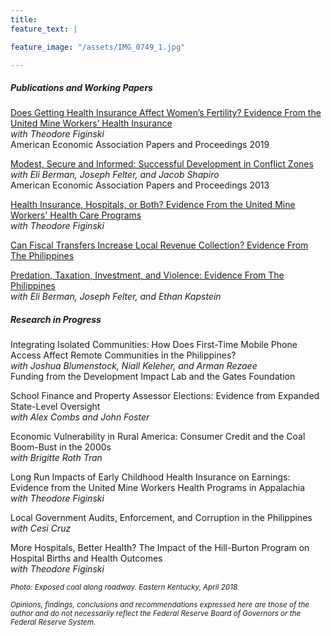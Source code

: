```yaml
---
title:
feature_text: |

feature_image: "/assets/IMG_0749_1.jpg"

---
```

<!--<!---aside: true-->

##### Publications and Working Papers
[Does Getting Health Insurance Affect Women’s Fertility? Evidence From the United Mine Workers’ Health Insurance](https://www.aeaweb.org/articles?id=10.1257/pandp.20191094)
<br><i>with Theodore Figinski</i>
<br>American Economic Association Papers and Proceedings 2019


[Modest, Secure and Informed: Successful Development in Conflict Zones](https://www.aeaweb.org/articles?id=10.1257/aer.103.3.512)
<br><i>with Eli Berman, Joseph Felter, and Jacob Shapiro</i>
<br>American Economic Association Papers and Proceedings 2013

[Health Insurance, Hospitals, or Both? Evidence From the United Mine Workers' Health Care Programs](https://ssrn.com/abstract=3229442)
<br><i>with Theodore Figinski</i> 
<br>

[Can Fiscal Transfers Increase Local Revenue Collection? Evidence From The Philippines](http://ssrn.com/abstract=3242240)


[Predation, Taxation, Investment, and Violence: Evidence From The Philippines](http://www.nber.org/papers/w19266)
<br><i>with Eli Berman, Joseph Felter, and Ethan Kapstein</i>

##### Research in Progress
Integrating Isolated Communities:
How Does First-Time Mobile Phone Access Affect Remote Communities in the Philippines?
<br><i>with Joshua Blumenstock, Niall Keleher, and Arman Rezaee</i>
<br>Funding from the Development Impact Lab and the Gates Foundation

School Finance and Property Assessor Elections: Evidence from Expanded State-Level Oversight
<br><i>with Alex Combs and John Foster</i>

Economic Vulnerability in Rural America: Consumer Credit and the Coal Boom-Bust in the
2000s
<br><i>with Brigitte Roth Tran</i>


Long Run Impacts of Early Childhood Health Insurance on Earnings: Evidence from the United Mine Workers Health Programs in Appalachia
<i><br>with Theodore Figinski</i>


Local Government Audits, Enforcement, and Corruption in the Philippines
<br><i>with Cesi Cruz</i>

More Hospitals, Better Health? The Impact of the Hill-Burton Program on Hospital Births and
Health Outcomes
<br><i>with Theodore Figinski<i>



<small>Photo: Exposed coal along roadway. Eastern Kentucky, April 2018. </small>

<small><i>Opinions, findings, conclusions and recommendations expressed here are those of the author and do not necessarily reflect the Federal Reserve Board of Governors or the Federal Reserve System.</i></small>

<!---
<small>A small element</small>

[A link](https://david.darn.es "A link")

Lorem ipsum dolor sit amet, consectetur adip* isicing elit, sed do eiusmod *tempor incididunt ut labore et dolore magna aliqua.

Duis aute irure dolor in [A link](https://david.darn.es "A link") reprehenderit in voluptate velit esse cillum **bold text** dolore eu fugiat nulla pariatur. Excepteur span element sint occaecat cupidatat non proident, sunt _italicised text_ in culpa qui officia deserunt mollit anim id `some code` est laborum.

* An item
* An item
* An item
* An item
* An item

1. Item one
2. Item two
3. Item three
4. Item four
5. Item five

> A simple blockquote

Some HTML...

``` html
<blockquote cite="http://www.imdb.com/title/tt0284978/quotes/qt1375101">
  <p>You planning a vacation, Mr. Sullivan?</p>
  <footer>
    <a href="http://www.imdb.com/title/tt0284978/quotes/qt1375101">Sunways Security Guard</a>
  </footer>
</blockquote>
```

...CSS...

``` css
blockquote {
  text-align: center;
  font-weight: bold;
}
blockquote footer {
  font-size: .8rem;
}
```

...and JavaScript

``` js
const blockquote = document.querySelector("blockquote")
const bolden = (keyString, string) =>
  string.replace(new RegExp(keyString, 'g'), '<strong>'+keyString+'</strong>')

blockquote.innerHTML = bolden("Mr. Sullivan", blockquote.innerHTML)
```

`Single line of code`

## HTML Includes

### Contact form

{% include site-form.html %}

### Demo map embed

{% include map.html id="1UT-2Z-Vg_MG_TrS5X2p8SthsJhc" title="Coffee shop map" %}

### Button include

{% include button.html text="A button" link="https://david.darn.es" %}

{% include button.html text="A button with icon" link="https://twitter.com/daviddarnes" icon="twitter" %}

### Icon include

{% include icon.html id="twitter" title="twitter" %} [{% include icon.html id="linkedin" title="twitter" %}](https://www.linkedin.com/in/daviddarnes)

### Video include

{% include video.html id="zrkcGL5H3MU" title="Siteleaf tutorial video" %}

### Image includes

{% include figure.html image="https://picsum.photos/600/800?image=894" caption="Image with caption" width="300" height="800" %}

{% include figure.html image="https://picsum.photos/600/800?image=894" caption="Right aligned image" position="right" width="300" height="800" %}

{% include figure.html image="https://picsum.photos/600/800?image=894" position="left" caption="Center aligned image" width="300" height="800" %}

{% include figure.html image="https://picsum.photos/1600/800?image=894" alt="Image with just alt text" %} -->
